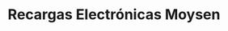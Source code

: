 ---
title: "Recargas Electrónicas Moysen"
url: /toluca/recargas-electronicas-moysen/
shop: Handy
---